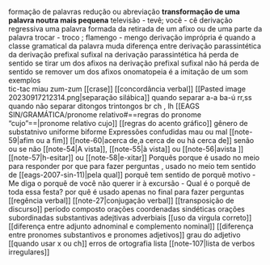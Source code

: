 
formação de palavras 
	redução ou abreviação
		 **transformação de uma palavra noutra mais pequena**
		 televisão - tevê;
		 você - cê
	derivação regressiva 
			uma palavra formada da retirada de um afixo ou de uma parte da palavra
			 trocar - troco ; 
			 flamengo - mengo
	derivação imprópria 
		é quando a classe gramatical da palavra muda
	diferença entre derivação parassintética da derivação prefixal sufixal
		na derivação parassintética há perda de sentido se tirar um dos afixos
			 na derivação prefixal sufixal não há perda de sentido se remover um dos afixos
	onomatopeia
		é a imitação de um som
		exemplos	
			tic-tac
			miau
			zum-zum
[[crase]]
[[concordância verbal]]
[[Pasted image 20230917212314.png|separação silábica]] 
	quando separar
		 a-a
		 ba-ú
		 rr,ss
	quando não separar
		ditongos
		trintongos
		 br
		 ch , lh
[[EAGS SIN/GRAMÁTICA/pronome relativo#==regras do pronome “cujo”==|pronome relativo cujo]]
[[regras do acento gráfico]]
gênero de substatnivo 
	uniforme 
	biforme 
Expressões confudidas
	mau ou mal
	[[note-59|afim ou a fim]]
	[[note-60|acerca de,a cerca de ou há cerca de]]
	senão ou se não
	[[note-54|A vista]], [[note-55|à vista]] ou [[note-56|avista ]]
	[[note-57|h-esitar]] ou [[note-58|e-xitar]]
Porquês 
	porque
		é usado no meio para responder
	por que
		 para fazer perguntas , usado no meio tem sentido de [[eags-2007-sin-11)|pela qual]]
	porquê 
		tem sentido de porquê motivo
		- Me diga o porquê de você não querer ir à excursão
		- Qual é o porquê de toda essa festa?
	por quê
		é usado apenas no final para fazer perguntas
[[regência verbal]] 
[[note-27|conjugação verbal]]
[[transposição de discurso]]
período composto
orações coordenadas sindéticas
orações subordinadas
	substantivas
	adejtivas
	adverbiais
[[uso da virgula correto]]
[[diferença entre adjunto adnominal e complemento nominal]] 
[[diferença entre pronomes substantivos e pronomes adjetivos]]
grau do adjetivo
[[quando usar x ou ch]]
erros de ortografia lista
	 [[note-107|lista de verbos irregulares]]
	 